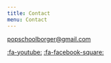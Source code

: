 ```yaml
---
title: Contact
menu: Contact
---
```


[popschoolborger@gmail.com](mailto:popschoolborger@gmail.com)

[:fa-youtube:](https://www.youtube.com/channel/UCDxCH9usYTdU0UUm298RDlA)
[:fa-facebook-square:](https://www.facebook.com/acquimebas)
